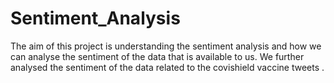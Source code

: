 # Sentiment_Analysis
The aim of this project is understanding the sentiment analysis and how we can analyse the sentiment of the data that is available to us. We further analysed the sentiment of the data related to the covishield vaccine tweets .

